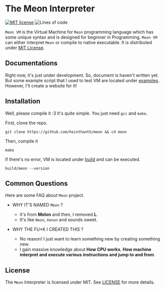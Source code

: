 # The Meon Interpreter

[![MIT license](https://img.shields.io/badge/License-MIT-green.svg)](https://lbesson.mit-license.org/)
![Lines of code](https://img.shields.io/tokei/lines/github/heinthanth/meon?label=Line%20of%20Code)

`Meon VM` is the Virtual Machine for `Meon` programming language which has some unique syntax and is designed for beginner in Programming. `Meon VM` can either interpret `Meon` or compile to native executable. It is distributed under [MIT License](LICENSE).

## Documentations

Right now, it's just under development. So, document is haven't written yet. But some example script that I used to test VM are located under [examples](examples/). However, I'll create a website for it!

## Installation

Well, please compile it :3 It's quite simple. You just need `gcc` and `make`.

First, clone the repo.

```shell
git clone https://github.com/heinthanth/meon && cd meon
```

Then, compile it

```shell
make
```

If there's no error, VM is located under [build](build/) and can be executed.

```shell
build/meon --version
```

## Common Questions

Here are some FAQ about `Meon` project.

-   WHY IT'S NAMED `Meon` ?

    -   it's from **Melon** and then, I removed **L**.
    -   It's like `Neon`, `Xenon` and sounds sweet.

-   WHY THE FU\*K I CREATED THIS ?
    -   No reason! I just want to learn something new by creating something new.
    -   I gain massive knowledge about **How CPU works**, **How machine interpret and execute various instructions and jump to and from**.

## License

The `Meon` Interpreter is licensed under MIT. See [LICENSE](LICENSE) for more details.

